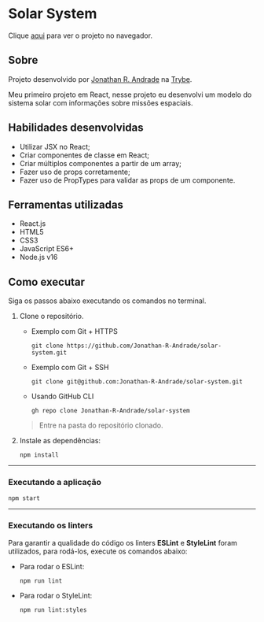 # Solar System

Clique [aqui](https://jonathan-r-andrade.github.io/solar-system) para ver o projeto no navegador.

## Sobre

Projeto desenvolvido por [Jonathan R. Andrade](https://www.linkedin.com/in/jonathan-r-andrade/) na [Trybe](https://www.betrybe.com/).

Meu primeiro projeto em React, nesse projeto eu desenvolvi um modelo do sistema solar com informações sobre missões espaciais.

## Habilidades desenvolvidas

* Utilizar JSX no React;
* Criar componentes de classe em React;
* Criar múltiplos componentes a partir de um array;
* Fazer uso de props corretamente;
* Fazer uso de PropTypes para validar as props de um componente.

## Ferramentas utilizadas

* React.js
* HTML5
* CSS3
* JavaScript ES6+
* Node.js v16

## Como executar

Siga os passos abaixo executando os comandos no terminal.

1. Clone o repositório.

    * Exemplo com Git + HTTPS
      ```
      git clone https://github.com/Jonathan-R-Andrade/solar-system.git
      ```
    * Exemplo com Git + SSH
      ```
      git clone git@github.com:Jonathan-R-Andrade/solar-system.git
      ```
    * Usando GitHub CLI
      ```
      gh repo clone Jonathan-R-Andrade/solar-system
      ```

    > Entre na pasta do repositório clonado.

2. Instale as dependências:
    ```
    npm install
    ```

---

### Executando a aplicação

```
npm start
```

---

### Executando os linters

Para garantir a qualidade do código os linters **ESLint** e **StyleLint** foram utilizados, para rodá-los, execute os comandos abaixo:

* Para rodar o ESLint:
    ```
    npm run lint
    ```
* Para rodar o StyleLint:
    ```
    npm run lint:styles
    ```
